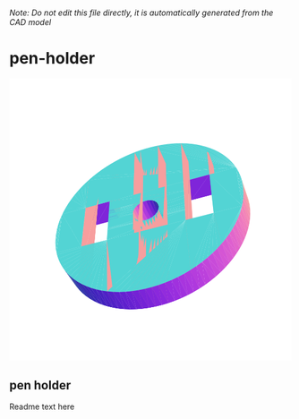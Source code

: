 ###### Note: Do not edit this file directly, it is automatically generated from the CAD model

# pen-holder

![](/project.svg)

## pen holder


Readme text here


